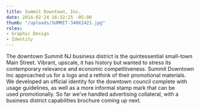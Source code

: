 ```yaml
---
title: Summit Downtown, Inc.
date: 2014-02-24 16:32:25 -05:00
thumb: "/uploads/SUMMIT-340X2421.jpg"
roles:
- Graphic Design
- Identity
---
```

The downtown Summit NJ business district is the quintessential small-town Main Street. Vibrant, upscale, it has history but wanted to stress its contemporary relevance and economic competitiveness. Summit Downtown Inc approached us for a logo and a rethink of their promotional materials. We developed an official identity for the downtown council complete with usage guidelines, as well as a more informal stamp mark that can be used promotionally. So far we’ve handled advertising collateral, with a business district capabilities brochure coming up next.
